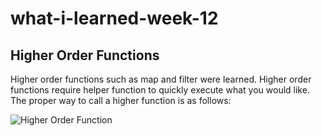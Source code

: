 # what-i-learned-week-12



## Higher Order Functions

Higher order functions such as map and filter were learned. Higher order functions require helper function to quickly execute what you would like.
The proper way to call a higher function is as follows:

![Higher Order Function](/Users/rubenrodriguez/Documents/code-immersives/term-1/week-12/what-i-learned-week-12/filter.png)